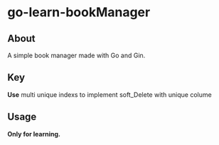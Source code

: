 # go-learn-bookManager
## About 
A simple book manager made with Go and Gin.<br>
## Key
**Use** multi unique indexs to implement soft_Delete with unique colume
## Usage
**Only for learning.**<br>
